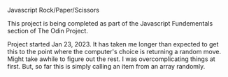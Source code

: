 Javascript Rock/Paper/Scissors

This project is being completed as part of the Javascript Fundementals section of The Odin Project.

Project started Jan 23, 2023. It has taken me longer than expected to get this to the point where the computer's choice is returning a random move. Might take awhile to figure out the rest. I was overcomplicating things at first. But, so far this is simply calling an item from an array randomly.
